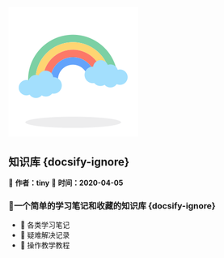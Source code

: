 #

![logo](_media/logo_rainbow.svg)  

## 知识库  {docsify-ignore}

🌻 **作者：tiny**
🍒 **时间：2020-04-05**

### 🍁一个简单的学习笔记和收藏的知识库 {docsify-ignore}

* 📖 各类学习笔记
* 📒 疑难解决记录
* 📓 操作教学教程
